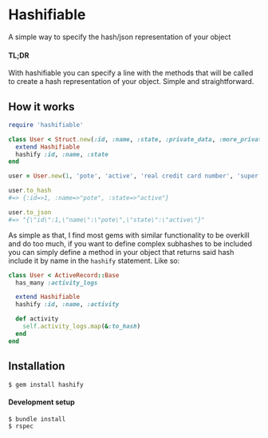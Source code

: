 # Hashifiable

A simple way to specify the hash/json representation of your object

#### TL;DR

With hashifiable you can specify a line with the methods that will be called to
create a hash representation of your object. Simple and straightforward.

## How it works

```ruby
require 'hashifiable'

class User < Struct.new(:id, :name, :state, :private_data, :more_private_data)
  extend Hashifiable
  hashify :id, :name, :state
end

user = User.new(1, 'pote', 'active', 'real credit card number', 'super secret token')

user.to_hash
#=> {:id=>1, :name=>"pote", :state=>"active"}

user.to_json
#=> "{\"id\":1,\"name\":\"pote\",\"state\":\"active\"}"
```

As simple as that, I find most gems with similar functionality to be overkill and do too much, if you want to define complex subhashes to be included you can simply define a method in your object that returns said hash include it by name in the `hashify` statement. Like so:

```ruby
class User < ActiveRecord::Base
  has_many :activity_logs

  extend Hashifiable
  hashify :id, :name, :activity

  def activity
    self.activity_logs.map(&:to_hash)
  end
end
```

## Installation

```
$ gem install hashify
```

#### Development setup

```
$ bundle install
$ rspec
```
